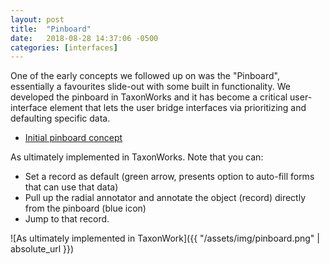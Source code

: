 ```yaml
---
layout: post
title:  "Pinboard"
date:   2018-08-28 14:37:06 -0500
categories: [interfaces]
---
```


One of the early concepts we followed up on was the "Pinboard", essentially a favourites slide-out with some built in functionality. We developed the pinboard in TaxonWorks and it has become a critical user-interface element that lets the user bridge interfaces via prioritizing and defaulting specific data.

* [Initial pinboard concept](https://invis.io/XFNRM5B5K2H#/155723641_Pinboard)

As ultimately implemented in TaxonWorks. Note that you can:
* Set a record as default (green arrow, presents option to auto-fill forms that can use that data)
* Pull up the radial annotator and annotate the object (record) directly from the pinboard (blue icon)
* Jump to that record. 

![As ultimately implemented in TaxonWork]({{ "/assets/img/pinboard.png" | absolute_url }})
